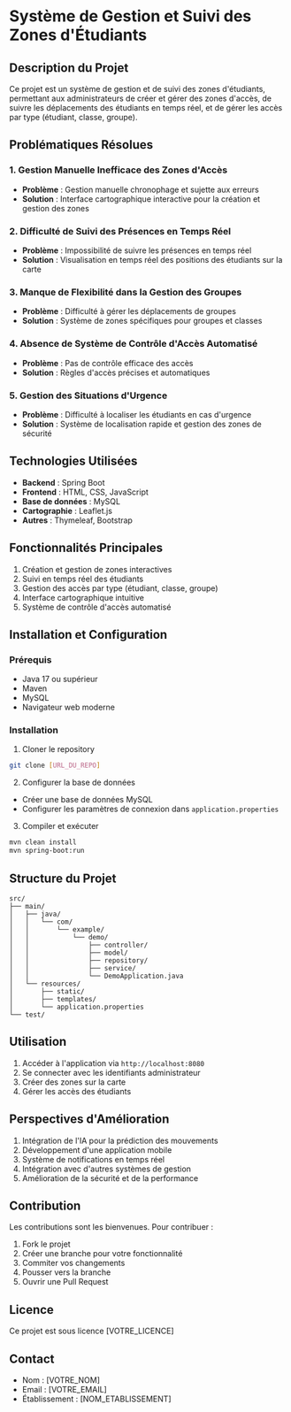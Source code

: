# Système de Gestion et Suivi des Zones d'Étudiants

## Description du Projet
Ce projet est un système de gestion et de suivi des zones d'étudiants, permettant aux administrateurs de créer et gérer des zones d'accès, de suivre les déplacements des étudiants en temps réel, et de gérer les accès par type (étudiant, classe, groupe).

## Problématiques Résolues

### 1. Gestion Manuelle Inefficace des Zones d'Accès
- **Problème** : Gestion manuelle chronophage et sujette aux erreurs
- **Solution** : Interface cartographique interactive pour la création et gestion des zones

### 2. Difficulté de Suivi des Présences en Temps Réel
- **Problème** : Impossibilité de suivre les présences en temps réel
- **Solution** : Visualisation en temps réel des positions des étudiants sur la carte

### 3. Manque de Flexibilité dans la Gestion des Groupes
- **Problème** : Difficulté à gérer les déplacements de groupes
- **Solution** : Système de zones spécifiques pour groupes et classes

### 4. Absence de Système de Contrôle d'Accès Automatisé
- **Problème** : Pas de contrôle efficace des accès
- **Solution** : Règles d'accès précises et automatiques

### 5. Gestion des Situations d'Urgence
- **Problème** : Difficulté à localiser les étudiants en cas d'urgence
- **Solution** : Système de localisation rapide et gestion des zones de sécurité

## Technologies Utilisées
- **Backend** : Spring Boot
- **Frontend** : HTML, CSS, JavaScript
- **Base de données** : MySQL
- **Cartographie** : Leaflet.js
- **Autres** : Thymeleaf, Bootstrap

## Fonctionnalités Principales
1. Création et gestion de zones interactives
2. Suivi en temps réel des étudiants
3. Gestion des accès par type (étudiant, classe, groupe)
4. Interface cartographique intuitive
5. Système de contrôle d'accès automatisé

## Installation et Configuration

### Prérequis
- Java 17 ou supérieur
- Maven
- MySQL
- Navigateur web moderne

### Installation
1. Cloner le repository
```bash
git clone [URL_DU_REPO]
```

2. Configurer la base de données
- Créer une base de données MySQL
- Configurer les paramètres de connexion dans `application.properties`

3. Compiler et exécuter
```bash
mvn clean install
mvn spring-boot:run
```

## Structure du Projet
```
src/
├── main/
│   ├── java/
│   │   └── com/
│   │       └── example/
│   │           └── demo/
│   │               ├── controller/
│   │               ├── model/
│   │               ├── repository/
│   │               ├── service/
│   │               └── DemoApplication.java
│   └── resources/
│       ├── static/
│       ├── templates/
│       └── application.properties
└── test/
```

## Utilisation
1. Accéder à l'application via `http://localhost:8080`
2. Se connecter avec les identifiants administrateur
3. Créer des zones sur la carte
4. Gérer les accès des étudiants

## Perspectives d'Amélioration
1. Intégration de l'IA pour la prédiction des mouvements
2. Développement d'une application mobile
3. Système de notifications en temps réel
4. Intégration avec d'autres systèmes de gestion
5. Amélioration de la sécurité et de la performance

## Contribution
Les contributions sont les bienvenues. Pour contribuer :
1. Fork le projet
2. Créer une branche pour votre fonctionnalité
3. Commiter vos changements
4. Pousser vers la branche
5. Ouvrir une Pull Request

## Licence
Ce projet est sous licence [VOTRE_LICENCE]

## Contact
- Nom : [VOTRE_NOM]
- Email : [VOTRE_EMAIL]
- Établissement : [NOM_ETABLISSEMENT] 
